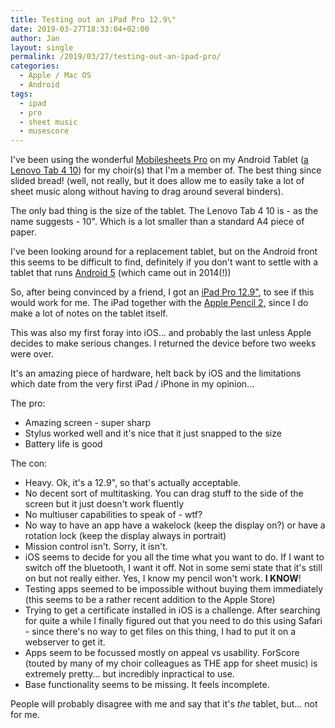```yaml
---
title: Testing out an iPad Pro 12.9\"
date: 2019-03-27T18:33:04+02:00
author: Jan
layout: single
permalink: /2019/03/27/testing-out-an-ipad-pro/
categories:
  - Apple / Mac OS
  - Android
tags:
  - ipad
  - pro
  - sheet music
  - musescore
---
```

I've been using the wonderful [Mobilesheets Pro](https://www.zubersoft.com/mobilesheets/)
on my Android Tablet ([a Lenovo Tab 4 10](https://www.gsmarena.com/lenovo_tab_4_10-8604.php)) for my choir(s) that 
I'm a member of. The best thing since slided bread! (well, not really, but it does allow me to easily 
take a lot of sheet music along without having to drag around several binders).

The only bad thing is the size of the tablet. The Lenovo Tab 4 10 is - as the name suggests - 10". Which
is a lot smaller than a standard A4 piece of paper.

I've been looking around for a replacement tablet, but on the Android front this seems to be difficult
to find, definitely if you don't want to settle with a tablet that runs [Android 5](https://en.wikipedia.org/wiki/Android_Lollipop) (which came out in 2014(!))

So, after being convinced by a friend, I got an [iPad Pro 12.9"](https://www.gsmarena.com/apple_ipad_pro_12_9_(2018)-9387.php), to see if this would work for me. The iPad
together with the [Apple Pencil 2](https://en.wikipedia.org/wiki/Apple_Pencil#Second-generation_model), since I do make a lot of notes on the tablet itself.

This was also my first foray into iOS... and probably the last unless Apple decides to make serious changes.
I returned the device before two weeks were over.

It's an amazing piece of hardware, helt back by iOS and the limitations which date from the very first
iPad / iPhone in my opinion...

The pro:
* Amazing screen - super sharp
* Stylus worked well and it's nice that it just snapped to the size
* Battery life is good

The con:
* Heavy. Ok, it's a 12.9", so that's actually acceptable.
* No decent sort of multitasking. You can drag stuff to the side of the screen but it just doesn't work fluently
* No multiuser capabilities to speak of - wtf?
* No way to have an app have a wakelock (keep the display on?) or have a rotation lock (keep the display always in
portrait)
* Mission control isn't. Sorry, it isn't. 
* iOS seems to decide for you all the time what you want to do. If I want to switch off the bluetooth, I want it off. 
Not in some semi state that it's still on but not really either. Yes, I know my pencil won't work. **I KNOW**!
* Testing apps seemed to be impossible without buying them immediately (this seems to be a rather recent addition to 
the Apple Store)
* Trying to get a certificate installed in iOS is a challenge. After searching for quite a while I finally
figured out that you need to do this using Safari - since there's no way to get files on this thing, I had to put it on a webserver to get it.
* Apps seem to be focussed mostly on appeal vs usability. ForScore (touted by many of my choir colleagues as THE app 
for sheet music) is extremely pretty... but incredibly inpractical to use.
* Base functionality seems to be missing. It feels incomplete.

People will probably disagree with me and say that it's _the_ tablet, but... not for me. 
